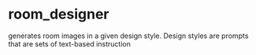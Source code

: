# room_designer
generates room images in a given design style. Design styles are prompts that are sets of text-based instruction
